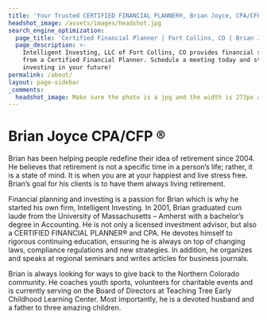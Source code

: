 ```yaml
---
title: 'Your Trusted CERTIFIED FINANCIAL PLANNER®, Brian Joyce, CPA/CFP®'
headshot_image: /assets/images/headshot.jpg
search_engine_optimization:
  page_title: 'Certified Financial Planner | Fort Collins, CO | Brian Joyce CPA/CFP ®'
  page_description: >-
    Intelligent Investing, LLC of Fort Collins, CO provides financial services
    from a Certified Financial Planner. Schedule a meeting today and start
    investing in your future!
permalink: /about/
layout: page-sidebar
_comments:
  headshot_image: Make sure the photo is a jpg and the width is 273px and the height is 364px.
---
```



# Brian Joyce CPA/CFP ®

Brian has been helping people redefine their idea of retirement since 2004. He believes that retirement is not a specific time in a person’s life; rather, it is a state of mind. It is when you are at your happiest and live stress free. Brian’s goal for his clients is to have them always living retirement.

Financial planning and investing is a passion for Brian which is why he started his own firm, Intelligent Investing. In 2001, Brian graduated cum laude from the University of Massachusetts – Amherst with a bachelor’s degree in Accounting. He is not only a licensed investment advisor, but also a CERTIFIED FINANCIAL PLANNER® and CPA. He devotes himself to rigorous continuing education, ensuring he is always on top of changing laws, compliance regulations and new strategies. In addition, he organizes and speaks at regional seminars and writes articles for business journals.

Brian is always looking for ways to give back to the Northern Colorado community. He coaches youth sports, volunteers for charitable events and is currently serving on the Board of Directors at Teaching Tree Early Childhood Learning Center. Most importantly, he is a devoted husband and a father to three amazing children.